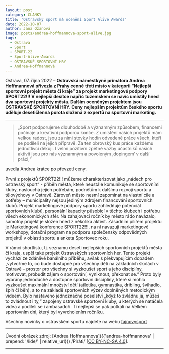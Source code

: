 ```yaml
---
layout: post
category: CLANKY
title: 'Ostravský sport má ocenění Sport Alive Awards'
date: 2022-10-07
author: Jana Ožanová
image: posts/andrea-hoffmannova-sport-alive.jpg
tags:						
  - Ostrava
  - Sport
  - SPORT-22		
  - Sport-Alive-Awards
  - OSTRAVSKÉ-SPORTOVNÍ-HRY
  - Andrea-Hoffmannová
---
```


Ostrava, 07. října 2022 – **Ostravská náměstkyně primátora Andrea Hoffmannová přivezla z Prahy cenné třetí místo v kategorii “Nejlepší sportovní projekt města či kraje” za projekt marketingové podpory SPORT22!!! V nejlepší desítce napříč tuzemskem se navíc umístily hned dva sportovní projekty města. Dalším oceněným projektem jsou OSTRAVSKÉ SPORTOVNÍ HRY. Ceny nejlepším projektům českého sportu uděluje desetičlenná porota složená z expertů na sportovní marketing.**

<hr />

>„Sport podporujeme dlouhodobě a významným způsobem, financemi počínaje a kreativní podporou konče. Z umístění našich projektů mám velkou radost, jsou za nimi stovky hodin odvedené práce všech, kteří se podíleli na jejich přípravě. Za ten obrovský kus práce každému jednotlivci děkuji. I velmi pozitivní zpětné vazby účastníků našich aktivit jsou pro nás významným a povoleným ‚dopingem‘ v další práci,“

uvedla Andrea krátce po převzetí ceny.

První z projektů SPORT22!!! můžeme charakterizovat jako „nádech pro ostravský sport“ - příběh města, které neustále komunikuje se sportovními kluby, naslouchá jejich potřebám, podnětům k dalšímu rozvoji sportu a tělovýchovy v Ostravě. Zároveň město nesmí zapomínat na vlastní cíle a potřeby – municipality nejsou jediným zdrojem financování sportovních klubů. Projekt marketingové podpory sportu zohledňuje potenciál sportovních klubů, personální kapacity působící
v těchto klubech i potřebu všech ekonomických sfér. Na zahajovací ročník by město rádo navázalo, samotný projekt je složen hned z několika aktivit. Zásadním pilířem projektu je Marketingová konference SPORT22!!!, na ní navazují marketingové workshopy, dotační program na podporu společensky odpovědných projektů v oblasti sportu a anketa Sportovec roku.

V rámci shortlistu, tj. seznamu deseti nejlepších sportovních projektů města či kraje, uspěl také projekt Ostravských sportovních her. Tento projekt vychází ze zdánlivě banálního příběhu, avšak s překvapujícím dopadem „vytvořme to, co bude dostupné pro všechny děti na základních školách v Ostravě – prostor pro všechny si vyzkoušet sport a jeho disciplíny, motivovat, probudit zájem o sportování, vyniknout, překonat se.“ Proto byly vybrány jednoduché a dostupné sportovní disciplíny, které si mohlo vyzkoušet maximální množství dětí (atletika, gymnastika, dribling, švihadlo, šplh či běh), a to na základě sportovních výzev doplněných metodickým videem. Bylo nastaveno jednoznačné poselství „když to zvládnu já, můžeš to zvládnout i ty,“ zapojeny ostravské sportovní kluby, u kterých se natáčela videa a podíleli se i ambasadoři. Ti nejlepší se pak potkali na Velkém sportovním dni, který byl vyvrcholením ročníku.

Všechny novinky o ostravském sportu najdete na webu [fajnovysport](https://fajnovysport.cz/)

---
Úvodní obrázek zdroj: [Andrea Hoffmannova]({{'andrea-hoffmannova' | prepend: '/lide/' | relative_url}}) /Piráti/ \[[CC BY-NC-SA 4.0](https://creativecommons.org/licenses/by-nc-sa/4.0/deed.cs)\].


- - -
